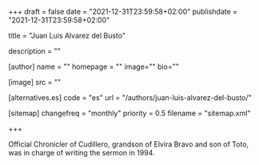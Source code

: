 +++
draft = false
date = "2021-12-31T23:59:58+02:00"
publishdate = "2021-12-31T23:59:58+02:00"

title = "Juan Luis Alvarez del Busto"

description = ""

[author]
    name = ""
    homepage = ""
    image=""
    bio=""

[image]
    src = ""

[alternatives.es]
    code = "es"
    url = "/authors/juan-luis-alvarez-del-busto/"

[sitemap]
  changefreq = "monthly"
  priority = 0.5
  filename = "sitemap.xml"

+++

Official Chronicler of Cudillero, grandson of Elvira Bravo and son of Toto, was in charge of writing the sermon in 1994.